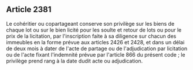 Article 2381
----
Le cohéritier ou copartageant conserve son privilège sur les biens de chaque lot
ou sur le bien licité pour les soulte et retour de lots ou pour le prix de la
licitation, par l'inscription faite à sa diligence sur chacun des immeubles en
la forme prévue aux articles 2426 et 2428, et dans un délai de deux mois à dater
de l'acte de partage ou de l'adjudication par licitation ou de l'acte fixant
l'indemnité prévue par l'article 866 du présent code ; le privilège prend rang à
la date dudit acte ou adjudication.
